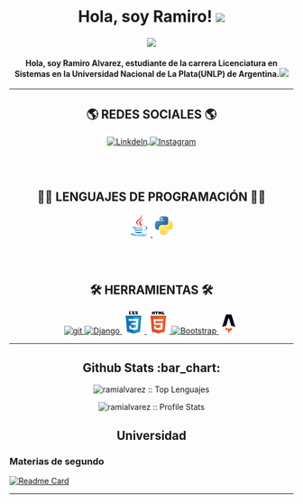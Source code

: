 
<h1 align="center"> Hola, soy Ramiro! <img src="https://media.giphy.com/media/mGcNjsfWAjY5AEZNw6/giphy.gif" width="50"></h1>

<p align="center">
<img align= "center" src="https://media2.giphy.com/media/v1.Y2lkPTc5MGI3NjExMGVsaWszMnZibmN3Mm1hN3ViY2w4ZXgxNHl5dGQ0YmNzbHh4NzRpaiZlcD12MV9pbnRlcm5hbF9naWZfYnlfaWQmY3Q9cw/wtdVYmaRWJ1PyPcc8e/giphy.webp" />
</p>

<h4 align= "center">   Hola, soy Ramiro Alvarez, estudiante de la carrera Licenciatura en Sistemas en la Universidad Nacional de La Plata(UNLP) de Argentina.<img src="https://media.giphy.com/media/fYSnHlufseco8Fh93Z/giphy.gif" width="30"></h4>

---

<h2 align= "center"> 🌎 REDES SOCIALES 🌎</h2>
<p align="center" dir="auto">
<a href="https://www.linkedin.com/in/ramiro-alvarez-0a8142284/">
  <img align="center" alt="LinkdeIn" width="30px" src= "https://cdn-icons-png.flaticon.com/512/4494/4494471.png" />
</a>

<a href="https://www.instagram.com/ramiiialvarez/">
  <img align="center" alt= "Instagram" width="30px" src= "https://cdn-icons-png.flaticon.com/512/174/174855.png" alt="ramiiialvarez" height="30" width="40" style="max-width: 100%;"/>
</a>
</p>
<br /> 
<br /> 

<h2 align= "center"> 🧑‍💻 LENGUAJES DE PROGRAMACIÓN 🧑‍💻</h2>
<p align="center" dir="auto"> 
 <a href="https://www.java.com" rel="nofollow"> 
    <img src="https://raw.githubusercontent.com/devicons/devicon/master/icons/java/java-original.svg" alt="java" width="40" height="40" style="max-width: 100%;"> 
  </a> 
  <a href="https://www.python.org" rel="nofollow"> 
    <img src="https://raw.githubusercontent.com/devicons/devicon/master/icons/python/python-original.svg" alt="python" width="40" height="40" style="max-width: 100%;"> 
  </a>
</p>

<br /> 
<br /> 

<h2 align= "center"> 🛠️ HERRAMIENTAS 🛠️ </h2>

<p align="center" dir="auto"> 
  <a href="https://git-scm.com/" rel="nofollow"> 
    <img src="https://camo.githubusercontent.com/fcafa5ebc1f5f789ae7d012a3ecd8fe7bda49516591caf7c37698f764165d880/68747470733a2f2f7777772e766563746f726c6f676f2e7a6f6e652f6c6f676f732f6769742d73636d2f6769742d73636d2d69636f6e2e737667" alt="git" width="40" height="40" data-canonical-src="https://www.vectorlogo.zone/logos/git-scm/git-scm-icon.svg" style="max-width: 100%;"> 
  </a> 
  <a href="https://www.djangoproject.com/" rel="nofollow">
    <img src="https://raw.githubusercontent.com/danielcranney/readme-generator/main/public/icons/skills/django-colored.svg" width="36" height="36" alt="Django" style="max-width: 100%;">
  </a>
  <a href="https://www.w3schools.com/css/" rel="nofollow"> 
    <img src="https://raw.githubusercontent.com/devicons/devicon/master/icons/css3/css3-original-wordmark.svg" alt="css3" width="40" height="40" style="max-width: 100%;"> 
  </a> 
  <a href="https://www.w3.org/html/" rel="nofollow"> 
    <img src="https://raw.githubusercontent.com/devicons/devicon/master/icons/html5/html5-original-wordmark.svg" alt="html5" width="40" height="40" style="max-width: 100%;"> 
  </a>
  <a href="https://getbootstrap.com/" rel="nofollow">
    <img src="https://raw.githubusercontent.com/danielcranney/readme-generator/main/public/icons/skills/bootstrap-colored.svg" width="36" height="36" alt="Bootstrap" style="max-width: 100%;">
  </a>
 <a href="https://astro.build/" rel="nofollow">
  <img src="https://raw.githubusercontent.com/devicons/devicon/6910f0503efdd315c8f9b858234310c06e04d9c0/icons/astro/astro-original.svg" width="36" height="36" alt="Astro" style="max-width: 100%;">
 </a>
</p>

---
<h2 align="center">Github Stats :bar_chart:</h2>

<p align="center" height="100px" ><img src="https://github-readme-stats.vercel.app/api/top-langs/?username=ramialvarez&langs_count=10&theme=tokyonight&layout=compact" alt="ramialvarez :: Top Lenguajes" /></p>

<p align="center" height="100px" ><img src="https://github-readme-stats.vercel.app/api?username=ramialvarez&show_icons=true&theme=tokyonight" alt="ramialvarez :: Profile Stats" /></p>

<h2 align="center">Universidad</h2>

### Materias de segundo

[![Readme Card](https://github-readme-stats.vercel.app/api/pin/?username=ramialvarez&repo=Python&theme=tokyonight)](https://github.com/ramialvarez/Python)


---

<!--
**ramialvarez/ramialvarez** is a ✨ _special_ ✨ repository because its `README.md` (this file) appears on your GitHub profile.

Here are some ideas to get you started:

- 🔭 I’m currently working on ...
- 🌱 I’m currently learning ...
- 👯 I’m looking to collaborate on ...
- 🤔 Mis intereses son el análisis y procesamiento de datos, la inteligencia artificial, y el aprendizaje automático.
- 💼 Estoy cursando una licenciatura en Ingeniería de Software.
- 💬 Ask me about ...
- 📫 How to reach me: ...
- 😄 Pronouns: ...
- ⚡ Fun fact: ...
-->
